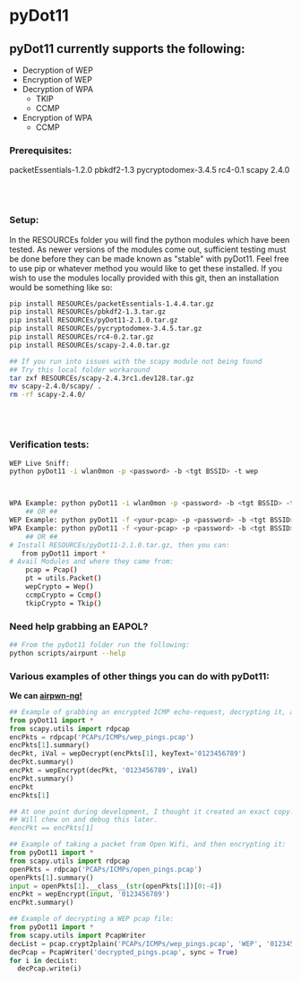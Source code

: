 # pyDot11

## pyDot11 currently supports the following:
* Decryption of WEP
* Encryption of WEP
* Decryption of WPA
   * TKIP
   * CCMP
* Encryption of WPA</br>
   * CCMP

### Prerequisites:
packetEssentials-1.2.0
pbkdf2-1.3
pycryptodomex-3.4.5
rc4-0.1
scapy 2.4.0

<br><br>

### Setup:

In the RESOURCEs folder you will find the python modules which have been tested.  As newer versions of the modules come out, sufficient testing must be done before they can be made known as "stable" with pyDot11.  Feel free to use pip or whatever method you would like to get these installed.  If you wish to use the modules locally provided with this git, then an installation would be something like so:
````bash
pip install RESOURCEs/packetEssentials-1.4.4.tar.gz
pip install RESOURCEs/pbkdf2-1.3.tar.gz
pip install RESOURCEs/pyDot11-2.1.0.tar.gz
pip install RESOURCEs/pycryptodomex-3.4.5.tar.gz
pip install RESOURCEs/rc4-0.2.tar.gz
pip install RESOURCEs/scapy-2.4.0.tar.gz

## If you run into issues with the scapy module not being found
## Try this local folder workaround
tar zxf RESOURCEs/scapy-2.4.3rc1.dev128.tar.gz
mv scapy-2.4.0/scapy/ .
rm -rf scapy-2.4.0/
````
<br><br>

### Verification tests:
````bash
WEP Live Sniff:
python pyDot11 -i wlan0mon -p <password> -b <tgt BSSID> -t wep



WPA Example: python pyDot11 -i wlan0mon -p <password> -b <tgt BSSID> -t wpa -e <tgt ESSID>
    ## OR ##
WEP Example: python pyDot11 -f <your-pcap> -p <password> -b <tgt BSSID> -t wep
WPA Example: python pyDot11 -f <your-pcap> -p <password> -b <tgt BSSID> -t wpa -e <tgt ESSID>
    ## OR ##
# Install RESOURCEs/pyDot11-2.1.0.tar.gz, then you can:
   from pyDot11 import *
# Avail Modules and where they came from:
    pcap = Pcap()
    pt = utils.Packet()
    wepCrypto = Wep()
    ccmpCrypto = Ccmp()
    tkipCrypto = Tkip()
````
### Need help grabbing an EAPOL?
````bash
## From the pyDot11 folder run the following:
python scripts/airpunt --help
````
### Various examples of other things you can do with pyDot11:
<strong>We can <a href="https://github.com/ICSec/airpwn-ng">airpwn-ng!</href></strong>
````python
## Example of grabbing an encrypted ICMP echo-request, decrypting it, and then replaying it:
from pyDot11 import *
from scapy.utils import rdpcap
encPkts = rdpcap('PCAPs/ICMPs/wep_pings.pcap')
encPkts[1].summary()
decPkt, iVal = wepDecrypt(encPkts[1], keyText='0123456789')
decPkt.summary()
encPkt = wepEncrypt(decPkt, '0123456789', iVal)
encPkt.summary()
encPkt
encPkts[1]

## At one point during development, I thought it created an exact copy.
## Will chew on and debug this later.
#encPkt == encPkts[1]
````

````python
## Example of taking a packet from Open Wifi, and then encrypting it:
from pyDot11 import *
from scapy.utils import rdpcap
openPkts = rdpcap('PCAPs/ICMPs/open_pings.pcap')
openPkts[1].summary()
input = openPkts[1].__class__(str(openPkts[1])[0:-4])
encPkt = wepEncrypt(input, '0123456789')
encPkt.summary()
````

````python
## Example of decrypting a WEP pcap file:
from pyDot11 import *
from scapy.utils import PcapWriter
decList = pcap.crypt2plain('PCAPs/ICMPs/wep_pings.pcap', 'WEP', '0123456789')
decPcap = PcapWriter('decrypted_pings.pcap', sync = True)
for i in decList:
  decPcap.write(i)
````
